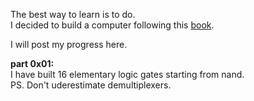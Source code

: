 The best way to learn is to do.<br>
I decided to build a computer following this <a href=https://www.amazon.com/Elements-Computing-Systems-Building-Principles/dp/0262640686 tag="a1">book</a>.

I will post my progress here.

<b>part 0x01:</b><br>
I have built 16 elementary logic gates starting from nand.<br>PS. Don't uderestimate demultiplexers. 
